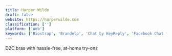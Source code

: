 ```yaml
---
title: Harper Wilde
draft: false 
website: https://harperwilde.com
classification: ['']
platform: ['Web']
keywords: ['Biostrap', 'Brandelp', 'Chat by KeyReply', 'Facebook Chat for Websites', 'Freshdesk', 'Hers', 'Hykso', 'Incoming Feedback by Hotjar', 'Intercom', 'Limitless Wirefree Bra by Pepper', 'Pepper', 'Pepperfilters', 'Shopify Ping', 'Snapchat Geofilters', 'Zendesk Chat']
---
```

D2C bras with hassle-free, at-home try-ons